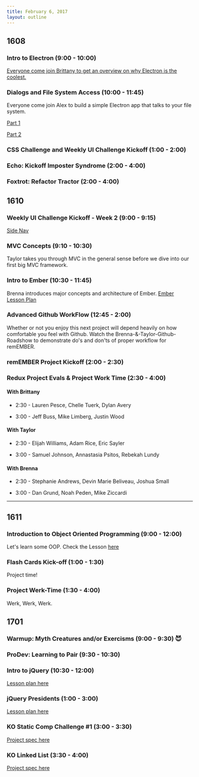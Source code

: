 ```yaml
---
title: February 6, 2017
layout: outline
---
```


## 1608

### Intro to Electron (9:00 - 10:00)
[Everyone come join Brittany to get an overview on why Electron is the coolest.](http://frontend.turing.io/lessons/intro-to-electron-slides.html)

### Dialogs and File System Access (10:00 - 11:45)
Everyone come join Alex to build a simple Electron app that talks to your file system.

[Part 1](http://frontend.turing.io/lessons/electron-bookmarker.html)

[Part 2](http://frontend.turing.io/lessons/electron-file-dialogs.html)

### CSS Challenge and Weekly UI Challenge Kickoff (1:00 - 2:00)

### Echo: Kickoff Imposter Syndrome (2:00 - 4:00)

### Foxtrot: Refactor Tractor (2:00 - 4:00)


## 1610

### Weekly UI Challenge Kickoff - Week 2 (9:00 - 9:15)
[Side Nav](https://duckduckgo.com/?q=google+developers+supercharged&t=ffsb&ia=videos&iax=1&iai=e5CXg1sjTqQ)

### MVC Concepts (9:10 - 10:30)
Taylor takes you through MVC in the general sense before we dive into our first big MVC framework.

### Intro to Ember (10:30 - 11:45)
Brenna introduces major concepts and architecture of Ember.
[Ember Lesson Plan]('./lessons/introduction-to-ember.html')

### Advanced Github WorkFlow (12:45 - 2:00)
Whether or not you enjoy this next project will depend heavily on how comfortable you feel with Github. Watch the Brenna-&-Taylor-Github-Roadshow to demonstrate do's and don'ts of proper workflow for remEMBER.

### remEMBER Project Kickoff (2:00 - 2:30)

### Redux Project Evals & Project Work Time (2:30 - 4:00)

#### With Brittany

- 2:30 - Lauren Pesce, Chelle Tuerk, Dylan Avery

- 3:00 - Jeff Buss, Mike Limberg, Justin Wood

#### With Taylor

- 2:30 - Elijah Williams, Adam Rice, Eric Sayler

- 3:00 - Samuel Johnson, Annastasia Psitos, Rebekah Lundy

#### With Brenna

- 2:30 - Stephanie Andrews, Devin Marie Beliveau, Joshua Small

- 3:00 - Dan Grund, Noah Peden, Mike Ziccardi

--------------------------------------------

## 1611

### Introduction to Object Oriented Programming (9:00 - 12:00)

Let's learn some OOP. Check the Lesson [here](http://frontend.turing.io/lessons/intro-to-oop.html)

### Flash Cards Kick-off (1:00 - 1:30)

Project time!

### Project Werk-Time (1:30 - 4:00)

Werk, Werk, Werk.

## 1701

### Warmup: Myth Creatures and/or Exercisms (9:00 - 9:30) :smiling_imp:

### ProDev: Learning to Pair (9:30 - 10:30)

### Intro to jQuery (10:30 - 12:00)

[Lesson plan here](http://frontend.turing.io/lessons/introduction-to-jquery.html)

### jQuery Presidents (1:00 - 3:00)

[Lesson plan here](http://frontend.turing.io/lessons/jquery-dom-traversal-and-manipulation.html)

### KO Static Comp Challenge #1 (3:00 - 3:30)

[Project spec here](http://frontend.turing.io/projects/m1-static-comp-1.html)

### KO Linked List (3:30 - 4:00)

[Project spec here](http://frontend.turing.io/projects/linked-list.html)
